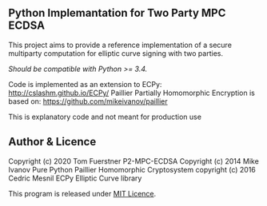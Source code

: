 Python Implemantation for Two Party MPC ECDSA
-----------------------

This project aims to provide a reference implementation of a secure multiparty computation for elliptic curve signing with two parties.



*Should be compatible with Python >= 3.4.*

Code is implemented as an extension to ECPy: http://cslashm.github.io/ECPy/
Paillier Partially Homomorphic Encryption is based on: https://github.com/mikeivanov/paillier

This is explanatory code and not meant for production use
 
## Author & Licence

Copyright (c) 2020 Tom Fuerstner P2-MPC-ECDSA
Copyright (c) 2014 Mike Ivanov Pure Python Paillier Homomorphic Cryptosystem
copyright (c) 2016 Cedric Mesnil ECPy Elliptic Curve library

This program is released under [MIT Licence](LICENCE.txt).
